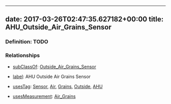 
---
date: 2017-03-26T02:47:35.627182+00:00
title: AHU_Outside_Air_Grains_Sensor
---
### Definition: TODO

### Relationships

* [subClassOf](http://www.w3.org/2000/01/rdf-schema#subClassOf): [Outside_Air_Grains_Sensor](https://brickschema.org/schema/1.0/Brick#Outside_Air_Grains_Sensor)

* [label](http://www.w3.org/2000/01/rdf-schema#label): AHU Outside Air Grains Sensor

* [usesTag](https://brickschema.org/schema/1.0/BrickFrame#usesTag): [Sensor](https://brickschema.org/schema/1.0/BrickTag#Sensor), [Air](https://brickschema.org/schema/1.0/BrickTag#Air), [Grains](https://brickschema.org/schema/1.0/BrickTag#Grains), [Outside](https://brickschema.org/schema/1.0/BrickTag#Outside), [AHU](https://brickschema.org/schema/1.0/BrickTag#AHU)

* [usesMeasurement](https://brickschema.org/schema/1.0/BrickFrame#usesMeasurement): [Air_Grains](https://brickschema.org/schema/1.0/Brick#Air_Grains)
